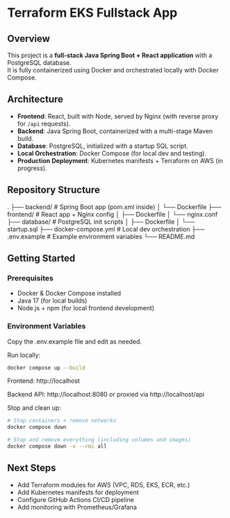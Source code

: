 # Terraform EKS Fullstack App

## Overview

This project is a **full-stack Java Spring Boot + React application** with a PostgreSQL database.  
It is fully containerized using Docker and orchestrated locally with Docker Compose.

## Architecture

- **Frontend**: React, built with Node, served by Nginx (with reverse proxy for `/api` requests).
- **Backend**: Java Spring Boot, containerized with a multi-stage Maven build.
- **Database**: PostgreSQL, initialized with a startup SQL script.
- **Local Orchestration**: Docker Compose (for local dev and testing).
- **Production Deployment**: Kubernetes manifests + Terraform on AWS (in progress).

## Repository Structure

.
├── backend/ # Spring Boot app (pom.xml inside)
│ └── Dockerfile
├── frontend/ # React app + Nginx config
│ ├── Dockerfile
│ └── nginx.conf
├── database/ # PostgreSQL init scripts
│ ├── Dockerfile
│ └── startup.sql
├── docker-compose.yml # Local dev orchestration
├── .env.example # Example environment variables
└── README.md

## Getting Started

### Prerequisites

- Docker & Docker Compose installed
- Java 17 (for local builds)
- Node.js + npm (for local frontend development)

### Environment Variables

Copy the .env.example file and edit as needed.

Run locally:

```bash
docker compose up --build
```

Frontend: http://localhost

Backend API: http://localhost:8080 or proxied via http://localhost/api

Stop and clean up:

```bash
# Stop containers + remove networks
docker compose down

# Stop and remove everything (including volumes and images)
docker compose down -v --rmi all
```

## Next Steps

- Add Terraform modules for AWS (VPC, RDS, EKS, ECR, etc.)
- Add Kubernetes manifests for deployment
- Configure GitHub Actions CI/CD pipeline
- Add monitoring with Prometheus/Grafana
